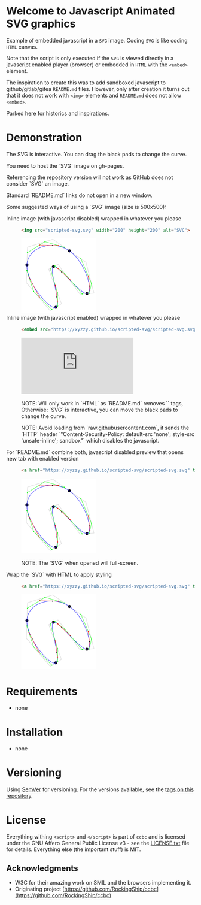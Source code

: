 # Welcome to Javascript Animated SVG graphics

Example of embedded javascript in a `SVG` image. Coding `SVG` is like coding `HTML` canvas.

Note that the script is only executed if the `SVG` is viewed directly in a javascript enabled player (browser) or embedded in `HTML` with the `<embed>` element.

The inspiration to create this was to add sandboxed javascript to github/gitlab/gitea `README.md` files.
However, only after creation it turns out that it does not work with `<img>` elements and `README.md` does not allow `<embed>`.

Parked here for historics and inspirations.

# Demonstration

<p>The SVG is interactive. You can drag the black pads to change the curve.</p>

<p>You need to host the `SVG` image on gh-pages.</p>

<p>Referencing the repository version will not work as GitHub does not consider `SVG` an image.</p>

<p>Standard `README.md` links do not open in a new window.</p>

<p>Some suggested ways of using a `SVG` image (size is 500x500):</p>

<dl>
<dt>Inline image (with javascript disabled) wrapped in whatever you please</dt>
<dd>

```html
<img src="scripted-svg.svg" width="200" height="200" alt="SVC">
```

<img src="scripted-svg.svg" width="200" height="200" alt="SVC">
</dd>

<dt>Inline image (with javascript enabled) wrapped in whatever you please</dt>
<dd>

```html
<embed src="https://xyzzy.github.io/scripted-svg/scripted-svg.svg" type="image/svg+xml">
```

<embed src="https://xyzzy.github.io/scripted-svg/scripted-svg.svg" type="image/svg+xml">

<p>NOTE: Will only work in `HTML` as `README.md` removes `<embed>` tags, Otherwise: `SVG` is interactive, you can move the black pads to change the curve.</p>
<p>NOTE: Avoid loading from `raw.githubusercontent.com`, it sends the `HTTP` header `"Content-Security-Policy: default-src 'none'; style-src 'unsafe-inline'; sandbox"` which disables the javascript.</p>
</dd>

<dt>For `README.md` combine both, javascript disabled preview that opens new tab with enabled version</dt>
<dd>

```html
<a href="https://xyzzy.github.io/scripted-svg/scripted-svg.svg" target="_blank"><img src="scripted-svg.svg" width="200" height="200" alt="SVC"></a>
```

<a href="https://xyzzy.github.io/scripted-svg/scripted-svg.svg" target="_blank"><img src="scripted-svg.svg" width="200" height="200" alt="SVC"></a>

<p>NOTE: The `SVG` when opened will full-screen.</p>
</dd>

<dt>Wrap the `SVG` with HTML to apply styling</dt>
<dd>

```html
<a href="https://xyzzy.github.io/scripted-svg/scripted-svg.svg" target="_blank"><img src="scripted-svg.svg" width="200" height="200" alt="SVC"></a>
```

<a href="https://xyzzy.github.io/scripted-svg/scripted-svg.html" target="_blank"><img src="scripted-svg.svg" width="200" height="200" alt="SVC"></a>
</dd>
</dl>

# Requirements

*   none

# Installation

*   none

# Versioning

Using [SemVer](http://semver.org/) for versioning. For the versions available, see the [tags on this repository](https://github.com/RockingShip/scripted-svg/tags).

# License

Everything withing `<script>` and `</script>` is part of `ccbc` and is licensed under the GNU Affero General Public License v3 - see the [LICENSE.txt](LICENSE.txt) file for details.
Everything else (the important stuff) is MIT.

## Acknowledgments

* W3C for their amazing work on SMIL and the browsers implementing it.
* Originating project [https://github.com/RockingShip/ccbc](https://github.com/RockingShip/ccbc)
